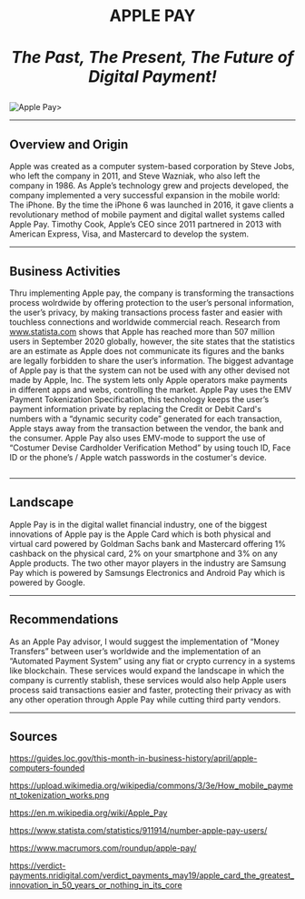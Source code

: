# <p align="center"> **APPLE PAY**
  
# <p align="center"> *The Past, The Present, The Future of Digital Payment!*

![Apple Pay>](https://www.reuters.com/resizer/q2XiQG4hQEy7zDY8661RzZa5VbY=/1200x0/filters:quality(80)/cloudfront-us-east-2.images.arcpublishing.com/reuters/LU3DJC6JPRKQDNC2VXM6L3ZNO4.jpg)

---

## Overview and Origin
  
  Apple was created as a computer system-based corporation by Steve Jobs, who left the company in 2011, and Steve Wazniak, who also left the company in 1986. As Apple’s technology grew and projects developed, the company implemented a very successful expansion in the mobile world: The iPhone. By the time the iPhone 6 was launched in 2016, it gave clients a revolutionary method of mobile payment and digital wallet systems called Apple Pay. Timothy Cook, Apple’s CEO since 2011 partnered in 2013 with American Express, Visa, and Mastercard to develop the system.

---

## Business Activities
  
  Thru implementing Apple pay, the company is transforming the transactions process wolrdwide by offering protection to the user’s personal information, the user’s privacy, by making transactions process faster and easier with touchless connections and worldwide commercial reach. Research from www.statista.com  shows that Apple has reached more than 507 million users in September 2020 globally, however, the site states that the statistics are an estimate as Apple does not communicate its figures and the banks are legally forbidden to share the user’s information.
The biggest advantage of Apple pay is that the system can not be used with any other devised not made by Apple, Inc. The system lets only Apple operators make payments in different apps and webs, controlling the market.
Apple Pay uses the EMV Payment Tokenization Specification, this technology keeps the user’s payment information private by replacing the Credit or Debit Card's numbers with a “dynamic security code” generated for each transaction, Apple stays away from the transaction between the vendor, the bank and the consumer. Apple Pay also uses EMV-mode to support the use of “Costumer Devise Cardholder Verification Method” by using touch ID, Face ID or the phone’s / Apple watch passwords in the costumer's device.

![<Tokenization>](<https://upload.wikimedia.org/wikipedia/commons/3/3e/How_mobile_payment_tokenization_works.png>)

---

## Landscape
  
  Apple Pay is in the digital wallet financial industry, one of the biggest innovations of Apple pay is the Apple Card which is both physical and virtual card powered by Goldman Sachs bank and Mastercard offering 1% cashback on the physical card, 2% on your smartphone and 3% on any Apple products.
The two other mayor players in the industry are Samsung Pay which is powered by Samsungs Electronics and Android Pay which is powered by Google.
  
---

## Recommendations

  As an Apple Pay advisor, I would suggest the implementation of “Money Transfers” between user’s worldwide and the implementation of an “Automated Payment System” using any fiat or crypto currency in a systems like blockchain. These services would expand the landscape in which the company is currently stablish, these services would also help Apple users process said transactions easier and faster, protecting their privacy as with any other operation through Apple Pay while cutting third party vendors.
  
---
  
## Sources
  
  https://guides.loc.gov/this-month-in-business-history/april/apple-computers-founded
  
  https://upload.wikimedia.org/wikipedia/commons/3/3e/How_mobile_payment_tokenization_works.png 
  
  https://en.m.wikipedia.org/wiki/Apple_Pay
  
  https://www.statista.com/statistics/911914/number-apple-pay-users/
  
  https://www.macrumors.com/roundup/apple-pay/
  
  https://verdict-payments.nridigital.com/verdict_payments_may19/apple_card_the_greatest_innovation_in_50_years_or_nothing_in_its_core
  
